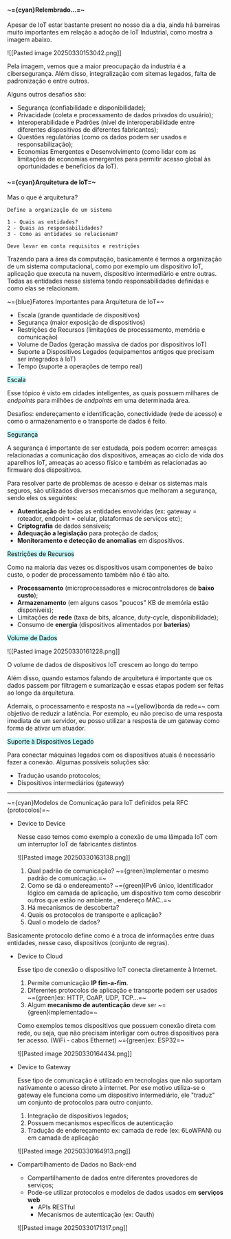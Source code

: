 
#### ~={cyan}Relembrado...=~

Apesar de IoT estar bastante present no nosso dia a dia, ainda há barreiras muito importantes em relação a adoção de IoT Industrial, como mostra a imagem abaixo.

![[Pasted image 20250330153042.png]]

Pela imagem, vemos que a maior preocupação da industria é a cibersegurança. Além disso, integralização com sitemas legados, falta de padronização e entre outros.

Alguns outros desafios são:

-  Segurança (confiabilidade e disponibilidade);
-  Privacidade (coleta e processamento de dados privados do usuário);
-  Interoperabilidade e Padrões (nível de interoperabilidade entre diferentes dispositivos de diferentes fabricantes);
-  Questões regulatórias (como os dados podem ser usados e responsabilização);
-  Economias Emergentes e Desenvolvimento (como lidar com as limitações de economias emergentes para permitir acesso global às oportunidades e benefícios da IoT).

#### ~={cyan}Arquitetura de IoT=~

Mas o que é arquitetura?

	Define a organização de um sistema

	1 - Quais as entidades?
	2 - Quais as responsabilidades?
	3 - Como as entidades se relacionam?

	Deve levar em conta requisitos e restrições

Trazendo para a área da computação, basicamente é termos a organização de um sistema computacional, como por exemplo um dispositivo IoT, aplicação que executa na nuvem, dispositivo intermediário e entre outras. Todas as entidades nesse sistema tendo responsabilidades definidas e como elas se relacionam.

~={blue}Fatores Importantes para Arquitetura de IoT=~

-  Escala (grande quantidade de dispositivos)
-  Segurança (maior exposição de dispositivos)
-  Restrições de Recursos (limitações de processamento, memória e comunicação)
-  Volume de Dados (geração massiva de dados por dispositivos IoT)
-  Suporte a Dispositivos Legados (equipamentos antigos que precisam ser integrados à IoT)
-  Tempo (suporte a operações de tempo real)

<mark style="background: #ABF7F7A6;">Escala</mark>

Esse tópico é visto em cidades inteligentes, as quais possuem milhares de *endpoints* para milhões de *endpoints* em uma determinada área. 

Desafios: endereçamento e identificação, conectividade (rede de acesso) e como o armazenamento e o transporte de dados é feito.

<mark style="background: #ABF7F7A6;">Segurança</mark>

A segurança é importante de ser estudada, pois podem ocorrer: ameaças relacionadas a comunicação dos dispositivos, ameaças ao ciclo de vida dos aparelhos IoT, ameaças ao acesso físico e também as relacionadas ao firmware dos dispositivos.

Para resolver parte de problemas de acesso e deixar os sistemas mais seguros, são utilizados diversos mecanismos que melhoram a segurança, sendo eles os seguintes:

-  **Autenticação** de todas as entidades envolvidas (ex: gateway = roteador, endpoint = celular, plataformas de serviços etc);
-  **Criptografia** de dados sensíveis; 
-  **Adequação a legislação** para proteção de dados;
-  **Monitoramento e detecção de anomalias** em dispositivos.

<mark style="background: #ABF7F7A6;">Restrições de Recursos</mark>

Como na maioria das vezes os dispositivos usam componentes de baixo custo, o poder de processamento também não é tão alto. 

-  **Processamento** (microprocessadores e microcontroladores de **baixo custo**);
-  **Armazenamento** (em alguns casos "poucos" KB de memória estão disponíveis);
-  Limitações de **rede** (taxa de bits, alcance, duty-cycle, disponibilidade);
-  Consumo de **energia** (dispositivos alimentados por **baterias**)

<mark style="background: #ABF7F7A6;">Volume de Dados</mark>

![[Pasted image 20250330161228.png]]

O volume de dados de dispositivos IoT crescem ao longo do tempo

Além disso, quando estamos falando de arquitetura é importante que os dados passem por filtragem e sumarização e essas etapas podem ser feitas ao longo da arquitetura.

Ademais, o processamento e resposta na ~={yellow}borda da rede=~ com objetivo de reduzir a latência. Por exemplo, eu não preciso de uma resposta imediata de um servidor, eu posso utilizar a resposta de um gateway como forma de ativar um atuador.

<mark style="background: #ABF7F7A6;">Suporte à Dispositivos Legado</mark>

Para conectar máquinas legados com os dispositivos atuais é necessário fazer a conexão. Algumas possíveis soluções são:

-  Tradução usando protocolos;
-  Dispositivos intermediários (gateway)

---

~={cyan}Modelos de Comunicação para IoT definidos pela RFC (protocolos)=~

-  Device to Device

	Nesse caso temos como exemplo a conexão de uma lâmpada IoT com um interruptor IoT de fabricantes distintos

	![[Pasted image 20250330163138.png]]
	
	1.  Qual padrão de comunicação?
		~={green}Implementar o mesmo padrão de comunicação.=~
	2.  Como se dá o endereamento?
		~={green}IPv6 único, identificador lógico em camada de aplicação, um dispositivo tem como descobrir outros que estão no ambiente., endereço MAC..=~
	3.  Há mecanismos de descoberta?
	4.  Quais os protocolos de transporte e aplicação?
	5.  Qual o modelo de dados?

Basicamente protocolo define como é a troca de informações entre duas entidades, nesse caso, dispositivos (conjunto de regras). 

- Device to Cloud

	Esse tipo de conexão o dispositivo IoT conecta diretamente à Internet.

	1. Permite comunicação **IP fim-a-fim**.
	2. Diferentes protocolos de aplicação e transporte podem ser usados
		~={green}ex: HTTP, CoAP, UDP, TCP...=~
	3. Algum **mecanismo de autenticação** deve ser ~={green}implementado=~

	Como exemplos temos dispositivos que possuem conexão direta com rede, ou seja, que não precisam interligar com outros dispositivos para ter acesso. (WiFi - cabos Ethernet)
		~={green}ex: ESP32=~
		
	![[Pasted image 20250330164434.png]]


-  Device to Gateway

	Esse tipo de comunicação é utilizado em tecnologias que não suportam nativamente o acesso direto à internet.  Por ese motivo utiliza-se o gateway ele funciona como um dispositivo intermediário, ele "traduz" um conjunto de protocolos para outro conjunto.

	1.  Integração de dispositivos legados;
	2.  Possuem mecanismos específicos de autenticação
	3.  Tradução de endereçamento
		 ex: camada de rede (ex: 6LoWPAN) ou em camada de aplicação

	![[Pasted image 20250330164913.png]]

-  Compartilhamento de Dados no Back-end

	-  Compartilhamento de dados entre diferentes provedores de serviços;
	-  Pode-se utilizar protocolos e modelos de dados usados em **serviços web** 
		-  APIs RESTful
		-  Mecanismos de autenticação (ex: Oauth)
		
	![[Pasted image 20250330171317.png]]













































































































